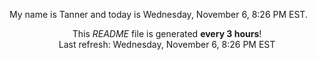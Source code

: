 My name is Tanner and today is Wednesday, November 6, 8:26 PM EST.

<p align="center">This <i>README</i> file is generated <b>every 3 hours</b>!</br>Last refresh: Wednesday, November 6, 8:26 PM EST<br /></p>
